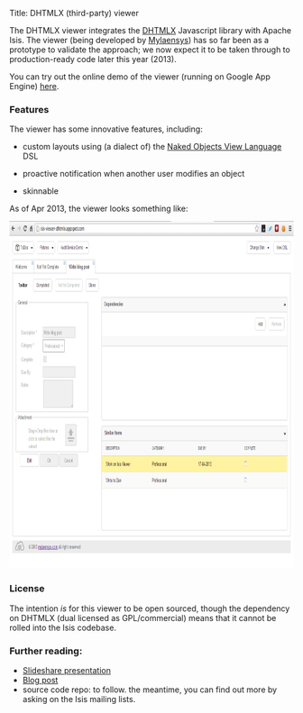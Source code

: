 Title: DHTMLX (third-party) viewer

The DHTMLX viewer integrates the [DHTMLX](http://dhtmlx.com) Javascript library with Apache Isis.  The viewer (being developed by [Mylaensys](http://www.mylaensys.com/)) has so far been as a prototype to validate the approach; we now expect it to be taken through to production-ready code later this year (2013).

You can try out the online demo of the viewer (running on Google App Engine) [here](http://isis-viewer-dhtmlx.appspot.com).  

### Features

The viewer has some innovative features, including:

* custom layouts using (a dialect of) the [Naked Objects View Language](http://www.slideshare.net/marciusbrandao/naked-objects-view-languageinfo-brasil) DSL

* proactive notification when another user modifies an object

* skinnable

As of Apr 2013, the viewer looks something like:

<img src="images/isis-dhtmlx-viewer-screenshot-01.png" width="960" height="616"></img>


### License

The intention *is* for this viewer to be open sourced, though the dependency on DHTMLX (dual licensed as GPL/commercial) means that it cannot be rolled into the Isis codebase.

### Further reading:

- [Slideshare presentation](http://www.slideshare.net/mylaensys/dhtmlx-isis-viewer)
- [Blog post](http://blog.mylaensys.com/2013/04/isis-viewer-dhtmlx-preview.html)
- source code repo: to follow.  the meantime, you can find out more by asking on the Isis mailing lists.
